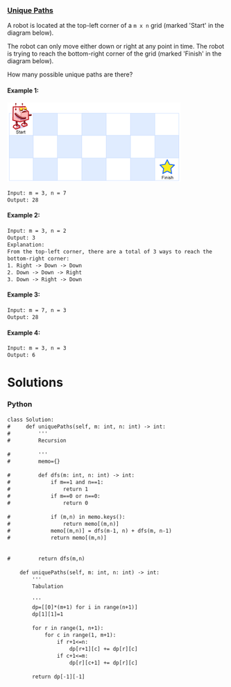 ### [Unique Paths](https://leetcode.com/problems/unique-paths/) <br>

A robot is located at the top-left corner of a `m x n` grid (marked 'Start' in the diagram below).

The robot can only move either down or right at any point in time. The robot is trying to reach the bottom-right corner of the grid (marked 'Finish' in the diagram below).

How many possible unique paths are there?

#### Example 1:
<img src="../../../../../images/robot_maze.png">

```
Input: m = 3, n = 7
Output: 28

```

#### Example 2:

```
Input: m = 3, n = 2
Output: 3
Explanation:
From the top-left corner, there are a total of 3 ways to reach the bottom-right corner:
1. Right -> Down -> Down
2. Down -> Down -> Right
3. Down -> Right -> Down

```

#### Example 3:

```
Input: m = 7, n = 3
Output: 28

```
#### Example 4:

```
Input: m = 3, n = 3
Output: 6

```
# Solutions

### Python
```
class Solution:
#     def uniquePaths(self, m: int, n: int) -> int:
#         '''
#         Recursion
        
#         '''
#         memo={}
        
#         def dfs(m: int, n: int) -> int:
#             if m==1 and n==1:
#                 return 1
#             if m==0 or n==0:
#                 return 0
            
#             if (m,n) in memo.keys():
#                 return memo[(m,n)]
#             memo[(m,n)] = dfs(m-1, n) + dfs(m, n-1)
#             return memo[(m,n)]
        
        
#         return dfs(m,n)
    
    def uniquePaths(self, m: int, n: int) -> int:
        '''
        Tabulation
        
        '''
        dp=[[0]*(m+1) for i in range(n+1)]
        dp[1][1]=1
        
        for r in range(1, n+1):
            for c in range(1, m+1):
                if r+1<=n:
                    dp[r+1][c] += dp[r][c]
                if c+1<=m:
                    dp[r][c+1] += dp[r][c]
        
        return dp[-1][-1]

```
